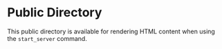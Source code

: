 # Public Directory

This public directory is available for rendering HTML content when using the `start_server` command.
